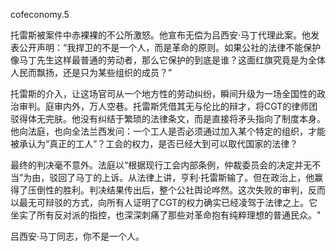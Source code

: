 cofeconomy.5

托雷斯被案件中赤裸裸的不公所激怒。他宣布无偿为吕西安·马丁代理此案。他发表公开声明：“我捍卫的不是一个人，而是革命的原则。如果公社的法律不能保护像马丁先生这样最普通的劳动者，那么它保护的到底是谁？这面红旗究竟是为全体人民而飘扬，还是只为某些组织的成员？”

托雷斯的介入，让这场官司从一个地方性的劳动纠纷，瞬间升级为一场全国性的政治审判。庭审内外，万人空巷。托雷斯凭借其无与伦比的辩才，将CGT的律师团驳得体无完肤。他没有纠结于繁琐的法律条文，而是直接将矛头指向了制度本身。他向法庭，也向全法兰西发问：一个工人是否必须通过加入某个特定的组织，才能被承认为“真正的工人”？工会的权力，是否已经大到可以取代国家的法律？

最终的判决毫不意外。法庭以“根据现行工会内部条例，仲裁委员会的决定并无不当”为由，驳回了马丁的上诉。从法律上讲，亨利·托雷斯输了。但在政治上，他赢得了压倒性的胜利。判决结果传出后，整个公社舆论哗然。这次失败的审判，反而以最无可辩驳的方式，向所有人证明了CGT的权力确实已经凌驾于法律之上。它坐实了所有反对派的指控，也深深刺痛了那些对革命抱有纯粹理想的普通民众。"

吕西安·马丁同志，你不是一个人。